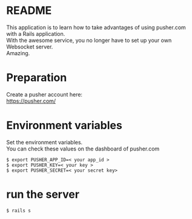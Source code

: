 # README

This application is to learn how to take advantages of using pusher.com with a Rails application.  
With the awesome service, you no longer have to set up your own Websocket server.  
Amazing.

# Preparation

Create a pusher account here:  
https://pusher.com/

# Environment variables

Set the environment variables.  
You can check these values on the dashboard of pusher.com

```
$ export PUSHER_APP_ID=< your app_id >  
$ export PUSHER_KEY=< your key >  
$ export PUSHER_SECRET=< your secret key>  
```

# run the server

`$ rails s`

